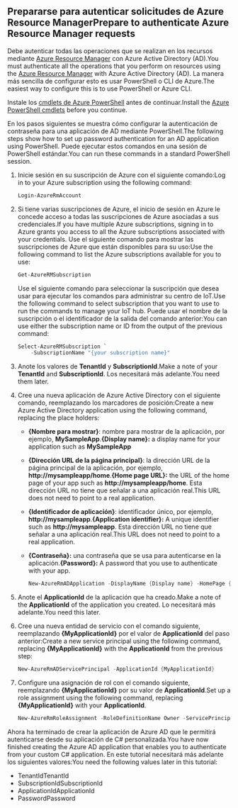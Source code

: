 ## <a name="prepare-to-authenticate-azure-resource-manager-requests"></a><span data-ttu-id="0138b-101">Prepararse para autenticar solicitudes de Azure Resource Manager</span><span class="sxs-lookup"><span data-stu-id="0138b-101">Prepare to authenticate Azure Resource Manager requests</span></span>
<span data-ttu-id="0138b-102">Debe autenticar todas las operaciones que se realizan en los recursos mediante [Azure Resource Manager][lnk-authenticate-arm] con Azure Active Directory (AD).</span><span class="sxs-lookup"><span data-stu-id="0138b-102">You must authenticate all the operations that you perform on resources using the [Azure Resource Manager][lnk-authenticate-arm] with Azure Active Directory (AD).</span></span> <span data-ttu-id="0138b-103">La manera más sencilla de configurar esto es usar PowerShell o CLI de Azure.</span><span class="sxs-lookup"><span data-stu-id="0138b-103">The easiest way to configure this is to use PowerShell or Azure CLI.</span></span>

<span data-ttu-id="0138b-104">Instale los [cmdlets de Azure PowerShell][lnk-powershell-install] antes de continuar.</span><span class="sxs-lookup"><span data-stu-id="0138b-104">Install the [Azure PowerShell cmdlets][lnk-powershell-install] before you continue.</span></span>

<span data-ttu-id="0138b-105">En los pasos siguientes se muestra cómo configurar la autenticación de contraseña para una aplicación de AD mediante PowerShell.</span><span class="sxs-lookup"><span data-stu-id="0138b-105">The following steps show how to set up password authentication for an AD application using PowerShell.</span></span> <span data-ttu-id="0138b-106">Puede ejecutar estos comandos en una sesión de PowerShell estándar.</span><span class="sxs-lookup"><span data-stu-id="0138b-106">You can run these commands in a standard PowerShell session.</span></span>

1. <span data-ttu-id="0138b-107">Inicie sesión en su suscripción de Azure con el siguiente comando:</span><span class="sxs-lookup"><span data-stu-id="0138b-107">Log in to your Azure subscription using the following command:</span></span>

    ```powershell
    Login-AzureRmAccount
    ```

1. <span data-ttu-id="0138b-108">Si tiene varias suscripciones de Azure, el inicio de sesión en Azure le concede acceso a todas las suscripciones de Azure asociadas a sus credenciales.</span><span class="sxs-lookup"><span data-stu-id="0138b-108">If you have multiple Azure subscriptions, signing in to Azure grants you access to all the Azure subscriptions associated with your credentials.</span></span> <span data-ttu-id="0138b-109">Use el siguiente comando para mostrar las suscripciones de Azure que están disponibles para su uso:</span><span class="sxs-lookup"><span data-stu-id="0138b-109">Use the following command to list the Azure subscriptions available for you to use:</span></span>

    ```powershell
    Get-AzureRMSubscription
    ```

    <span data-ttu-id="0138b-110">Use el siguiente comando para seleccionar la suscripción que desea usar para ejecutar los comandos para administrar su centro de IoT.</span><span class="sxs-lookup"><span data-stu-id="0138b-110">Use the following command to select subscription that you want to use to run the commands to manage your IoT hub.</span></span> <span data-ttu-id="0138b-111">Puede usar el nombre de la suscripción o el identificador de la salida del comando anterior:</span><span class="sxs-lookup"><span data-stu-id="0138b-111">You can use either the subscription name or ID from the output of the previous command:</span></span>

    ```powershell
    Select-AzureRMSubscription `
        -SubscriptionName "{your subscription name}"
    ```

2. <span data-ttu-id="0138b-112">Anote los valores de **TenantId** y **SubscriptionId**.</span><span class="sxs-lookup"><span data-stu-id="0138b-112">Make a note of your **TenantId** and **SubscriptionId**.</span></span> <span data-ttu-id="0138b-113">Los necesitará más adelante.</span><span class="sxs-lookup"><span data-stu-id="0138b-113">You need them later.</span></span>
3. <span data-ttu-id="0138b-114">Cree una nueva aplicación de Azure Active Directory con el siguiente comando, reemplazando los marcadores de posición:</span><span class="sxs-lookup"><span data-stu-id="0138b-114">Create a new Azure Active Directory application using the following command, replacing the place holders:</span></span>
   
   * <span data-ttu-id="0138b-115">**{Nombre para mostrar}**: nombre para mostrar de la aplicación, por ejemplo, **MySampleApp**.</span><span class="sxs-lookup"><span data-stu-id="0138b-115">**{Display name}:** a display name for your application such as **MySampleApp**</span></span>
   * <span data-ttu-id="0138b-116">**{Dirección URL de la página principal}**: la dirección URL de la página principal de la aplicación, por ejemplo, **http://mysampleapp/home**.</span><span class="sxs-lookup"><span data-stu-id="0138b-116">**{Home page URL}:** the URL of the home page of your app such as **http://mysampleapp/home**.</span></span> <span data-ttu-id="0138b-117">Esta dirección URL no tiene que señalar a una aplicación real.</span><span class="sxs-lookup"><span data-stu-id="0138b-117">This URL does not need to point to a real application.</span></span>
   * <span data-ttu-id="0138b-118">**{Identificador de aplicación}**: identificador único, por ejemplo, **http://mysampleapp**.</span><span class="sxs-lookup"><span data-stu-id="0138b-118">**{Application identifier}:** A unique identifier such as **http://mysampleapp**.</span></span> <span data-ttu-id="0138b-119">Esta dirección URL no tiene que señalar a una aplicación real.</span><span class="sxs-lookup"><span data-stu-id="0138b-119">This URL does not need to point to a real application.</span></span>
   * <span data-ttu-id="0138b-120">**{Contraseña}:** una contraseña que se usa para autenticarse en la aplicación.</span><span class="sxs-lookup"><span data-stu-id="0138b-120">**{Password}:** A password that you use to authenticate with your app.</span></span>
     
     ```powershell
     New-AzureRmADApplication -DisplayName {Display name} -HomePage {Home page URL} -IdentifierUris {Application identifier} -Password {Password}
     ```
4. <span data-ttu-id="0138b-121">Anote el **ApplicationId** de la aplicación que ha creado.</span><span class="sxs-lookup"><span data-stu-id="0138b-121">Make a note of the **ApplicationId** of the application you created.</span></span> <span data-ttu-id="0138b-122">Lo necesitará más adelante.</span><span class="sxs-lookup"><span data-stu-id="0138b-122">You need this later.</span></span>
5. <span data-ttu-id="0138b-123">Cree una nueva entidad de servicio con el comando siguiente, reemplazando **{MyApplicationId}** por el valor de **ApplicationId** del paso anterior:</span><span class="sxs-lookup"><span data-stu-id="0138b-123">Create a new service principal using the following command, replacing **{MyApplicationId}** with the **ApplicationId** from the previous step:</span></span>
   
    ```powershell
    New-AzureRmADServicePrincipal -ApplicationId {MyApplicationId}
    ```
6. <span data-ttu-id="0138b-124">Configure una asignación de rol con el comando siguiente, reemplazando **{MyApplicationId}** por su valor de **ApplicationId**.</span><span class="sxs-lookup"><span data-stu-id="0138b-124">Set up a role assignment using the following command, replacing **{MyApplicationId}** with your **ApplicationId**.</span></span>
   
    ```powershell
    New-AzureRmRoleAssignment -RoleDefinitionName Owner -ServicePrincipalName {MyApplicationId}
    ```

<span data-ttu-id="0138b-125">Ahora ha terminado de crear la aplicación de Azure AD que le permitirá autenticarse desde su aplicación de C# personalizada.</span><span class="sxs-lookup"><span data-stu-id="0138b-125">You have now finished creating the Azure AD application that enables you to authenticate from your custom C# application.</span></span> <span data-ttu-id="0138b-126">En este tutorial necesitará más adelante los siguientes valores:</span><span class="sxs-lookup"><span data-stu-id="0138b-126">You need the following values later in this tutorial:</span></span>

* <span data-ttu-id="0138b-127">TenantId</span><span class="sxs-lookup"><span data-stu-id="0138b-127">TenantId</span></span>
* <span data-ttu-id="0138b-128">SubscriptionId</span><span class="sxs-lookup"><span data-stu-id="0138b-128">SubscriptionId</span></span>
* <span data-ttu-id="0138b-129">ApplicationId</span><span class="sxs-lookup"><span data-stu-id="0138b-129">ApplicationId</span></span>
* <span data-ttu-id="0138b-130">Password</span><span class="sxs-lookup"><span data-stu-id="0138b-130">Password</span></span>

[lnk-authenticate-arm]: https://msdn.microsoft.com/library/azure/dn790557.aspx
[lnk-powershell-install]: https://docs.microsoft.com/powershell/azure/install-azurerm-ps
